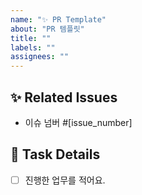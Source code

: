 ```yaml
---
name: "✨ PR Template"
about: "PR 템플릿"
title: ""
labels: ""
assignees: ""
---
```


## ✨ Related Issues

- 이슈 넘버 #[issue_number]

## 📝 Task Details

- [ ] 진행한 업무를 적어요.
